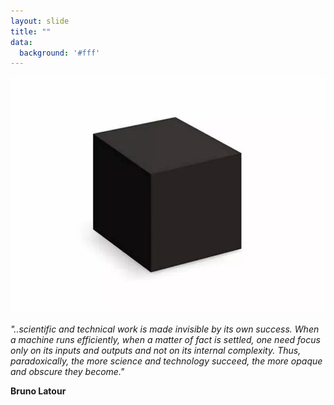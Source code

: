 ```yaml
---
layout: slide
title: ""
data:
  background: '#fff'
---
```

![parliament](assets/images/blackbox.png)

_"..scientific and technical work is made invisible by its own success. When a machine runs efficiently, when a matter of fact is settled, one need focus only on its inputs and outputs and not on its internal complexity. Thus, paradoxically, the more science and technology succeed, the more opaque and obscure they become."_

**Bruno Latour**

